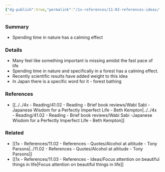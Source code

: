 ```yaml
---
{"dg-publish":true,"permalink":"/1x-references/11-03-references-ideas/forest-bathing-therapy/","dgHomeLink":true,"dgPassFrontmatter":true,"dgShowBacklinks":true,"dgShowLocalGraph":false,"dgShowInlineTitle":true}
---
```



### Summary
- Spending time in nature has a calming effect

### Details
- Many feel like something important is missing amidst the fast pace of life
- Spending time in nature and specifically in a forest has a calming effect.
- Recently scientific results have added weight to this idea
- In Japan there is a specific word for it - forest bathing

### References
- [[../../4x - Reading/41.02 - Reading - Brief book reviews/Wabi Sabi -Japanese Wisdom for a Perfectly Imperfect Life - Beth Kempton|../../4x - Reading/41.02 - Reading - Brief book reviews/Wabi Sabi -Japanese Wisdom for a Perfectly Imperfect Life - Beth Kempton]]


### Related
- [[1x - References/11.02 - References - Quotes/Alcohol at altitude - Tony Parsons|../11.02 - References - Quotes/Alcohol at altitude - Tony Parsons]]
- [[1x - References/11.03 - References - Ideas/Focus attention on beautiful things in life|Focus attention on beautiful things in life]]